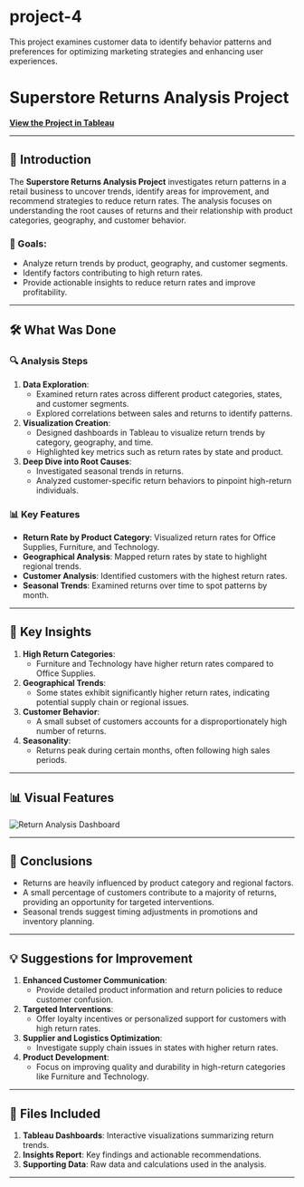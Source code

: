 # project-4
This project examines customer data to identify behavior patterns and preferences for optimizing marketing strategies and enhancing user experiences.

# Superstore Returns Analysis Project

[**View the Project in Tableau**](https://public.tableau.com/views/Sprint5finalprojectStory/Story?:language=en-US&:sid=&:redirect=auth&:display_count=n&:origin=viz_share_link)

---

## 📌 Introduction
The **Superstore Returns Analysis Project** investigates return patterns in a retail business to uncover trends, identify areas for improvement, and recommend strategies to reduce return rates. The analysis focuses on understanding the root causes of returns and their relationship with product categories, geography, and customer behavior.

### 🎯 Goals:
- Analyze return trends by product, geography, and customer segments.
- Identify factors contributing to high return rates.
- Provide actionable insights to reduce return rates and improve profitability.

---

## 🛠 What Was Done
### 🔍 Analysis Steps
1. **Data Exploration**:
   - Examined return rates across different product categories, states, and customer segments.
   - Explored correlations between sales and returns to identify patterns.
2. **Visualization Creation**:
   - Designed dashboards in Tableau to visualize return trends by category, geography, and time.
   - Highlighted key metrics such as return rates by state and product.
3. **Deep Dive into Root Causes**:
   - Investigated seasonal trends in returns.
   - Analyzed customer-specific return behaviors to pinpoint high-return individuals.

### 📊 Key Features
- **Return Rate by Product Category**: Visualized return rates for Office Supplies, Furniture, and Technology.
- **Geographical Analysis**: Mapped return rates by state to highlight regional trends.
- **Customer Analysis**: Identified customers with the highest return rates.
- **Seasonal Trends**: Examined returns over time to spot patterns by month.

---

## 🔑 Key Insights
1. **High Return Categories**:
   - Furniture and Technology have higher return rates compared to Office Supplies.
2. **Geographical Trends**:
   - Some states exhibit significantly higher return rates, indicating potential supply chain or regional issues.
3. **Customer Behavior**:
   - A small subset of customers accounts for a disproportionately high number of returns.
4. **Seasonality**:
   - Returns peak during certain months, often following high sales periods.

---

## 📊 Visual Features
![Return Analysis Dashboard](https://i.postimg.cc/VvrfsNMf/Screenshot-2024-12-19-at-3-00-10-PM.png) 

---

## 🧩 Conclusions
- Returns are heavily influenced by product category and regional factors.
- A small percentage of customers contribute to a majority of returns, providing an opportunity for targeted interventions.
- Seasonal trends suggest timing adjustments in promotions and inventory planning.

---

## 💡 Suggestions for Improvement
1. **Enhanced Customer Communication**:
   - Provide detailed product information and return policies to reduce customer confusion.
2. **Targeted Interventions**:
   - Offer loyalty incentives or personalized support for customers with high return rates.
3. **Supplier and Logistics Optimization**:
   - Investigate supply chain issues in states with higher return rates.
4. **Product Development**:
   - Focus on improving quality and durability in high-return categories like Furniture and Technology.

---

## 📁 Files Included
1. **Tableau Dashboards**: Interactive visualizations summarizing return trends.
2. **Insights Report**: Key findings and actionable recommendations.
3. **Supporting Data**: Raw data and calculations used in the analysis.

---

